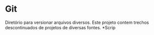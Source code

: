 # Git
Diretório para versionar arquivos diversos.
Este projeto contem trechos descontinuados de projetos de diversas fontes.
*Scrip
